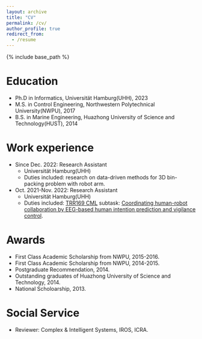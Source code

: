 ```yaml
---
layout: archive
title: "CV"
permalink: /cv/
author_profile: true
redirect_from:
  - /resume
---
```


{% include base_path %}

Education
======
* Ph.D in Informatics, Universität Hamburg(UHH), 2023
* M.S. in Control Engineering, Northwestern Polytechnical University(NWPU), 2017
* B.S. in Marine Engineering, Huazhong University of Science and Technology(HUST), 2014

Work experience
======
* Since Dec. 2022: Research Assistant
  * Universität Hamburg(UHH)
  * Duties included: research on data-driven methods for 3D bin-packing problem with robot arm.
* Oct. 2021-Nov. 2022: Research Assistant
  * Universität Hamburg(UHH)
  * Duties included: [TRR169 CML](https://www.crossmodal-learning.org/en/home/about.html) subtask: [Coordinating human-robot collaboration by EEG-based human intention prediction and vigilance control](https://www.frontiersin.org/articles/10.3389/fnbot.2022.1068274/full).
  
Awards
======
* First Class Academic Scholarship from NWPU, 2015-2016.
* First Class Academic Scholarship from NWPU, 2014-2015.
* Postgraduate Recommendation, 2014.
* Outstanding graduates of Huazhong University of Science and Technology, 2014.
* National Scholoarship, 2013.

Social Service
======
* Reviewer: Complex & Intelligent Systems, IROS, ICRA.
